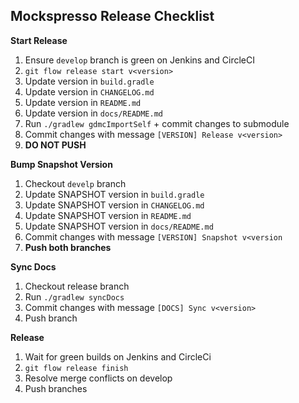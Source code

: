 ## Mockspresso Release Checklist

**Start Release**

1. Ensure `develop` branch is green on Jenkins and CircleCI
2. `git flow release start v<version>`
3. Update version in `build.gradle`
4. Update version in `CHANGELOG.md`
5. Update version in `README.md`
6. Update version in `docs/README.md`
7. Run `./gradlew gdmcImportSelf` + commit changes to submodule
8. Commit changes with message `[VERSION] Release v<version>`
9. **DO NOT PUSH**

**Bump Snapshot Version**

1. Checkout `develp` branch
2. Update SNAPSHOT version in `build.gradle`
3. Update SNAPSHOT version in `CHANGELOG.md`
4. Update SNAPSHOT version in `README.md`
5. Update SNAPSHOT version in `docs/README.md`
6. Commit changes with message `[VERSION] Snapshot v<version`
7. **Push both branches**

**Sync Docs**

1. Checkout release branch
2. Run `./gradlew syncDocs`
3. Commit changes with message `[DOCS] Sync v<version>`
4. Push branch

**Release**

1. Wait for green builds on Jenkins and CircleCi
2. `git flow release finish`
3. Resolve merge conflicts on develop
4. Push branches
